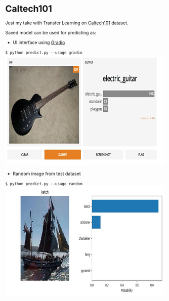 # Caltech101
Just my take with Transfer Learning on [Caltech101](https://en.wikipedia.org/wiki/Caltech_101) dataset.

Saved model can be used for predicting as:  
- UI interface using [Gradio](https://www.gradio.app/)  
  
`$ python predict.py --usage gradio`  
  <img src="https://github.com/TomislavZupanovic/Caltech101/blob/master/notebooks/Gradio.jpg" width="700" height="350">  
- Random image from test dataset  
  
`$ python predict.py --usage random`  
<img src="https://github.com/TomislavZupanovic/Caltech101/blob/master/notebooks/Random_image.jpeg" width="750" height="350">  
